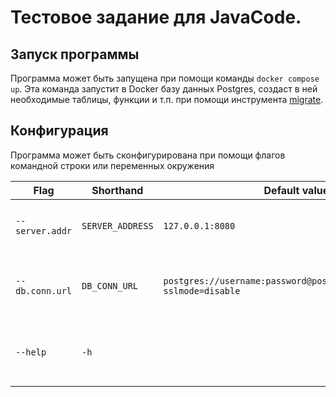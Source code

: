 # Тестовое задание для JavaCode.

## Запуск программы

Программа может быть запущена при помощи команды `docker compose up`. Эта команда запустит в Docker базу данных Postgres, создаст в ней необходимые таблицы, функции и т.п. при помощи инструмента [migrate](https://github.com/golang-migrate/migrate).

## Конфигурация

Программа может быть сконфигурирована при помощи флагов командной строки или переменных окружения

| Flag | Shorthand | Default value | Description |
|------|-----------|---------------|-------------|
| `--server.addr` | `SERVER_ADDRESS` | `127.0.0.1:8080` | IP address and port for the server to listen on |
| `--db.conn.url` | `DB_CONN_URL` | `postgres://username:password@postgres:5432/postgres?sslmode=disable` |  URL to connect to the Postgres database |
| `--help` | `-h` | | Print information about supported flags |
